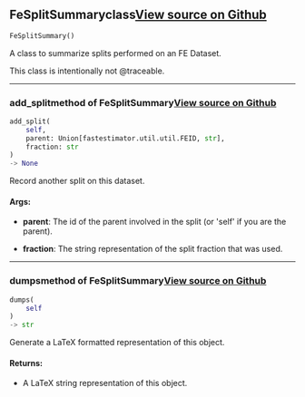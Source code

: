 ## FeSplitSummary<span class="tag">class</span><a class="sourcelink" href=https://github.com/fastestimator/fastestimator/blob/r1.1/fastestimator/util/traceability_util.py/#L117-L145>View source on Github</a>
```python
FeSplitSummary()
```
A class to summarize splits performed on an FE Dataset.

This class is intentionally not @traceable.

---

### add_split<span class="tag">method of FeSplitSummary</span><a class="sourcelink" href=https://github.com/fastestimator/fastestimator/blob/r1.1/fastestimator/util/traceability_util.py/#L126-L133>View source on Github</a>
```python
add_split(
	self,
	parent: Union[fastestimator.util.util.FEID, str],
	fraction: str
)
-> None
```
Record another split on this dataset.


<h4>Args:</h4>


* **parent**: The id of the parent involved in the split (or 'self' if you are the parent).

* **fraction**: The string representation of the split fraction that was used.

---

### dumps<span class="tag">method of FeSplitSummary</span><a class="sourcelink" href=https://github.com/fastestimator/fastestimator/blob/r1.1/fastestimator/util/traceability_util.py/#L135-L145>View source on Github</a>
```python
dumps(
	self
)
-> str
```
Generate a LaTeX formatted representation of this object.


<h4>Returns:</h4>

<ul class="return-block"><li>    A LaTeX string representation of this object.</li></ul>

